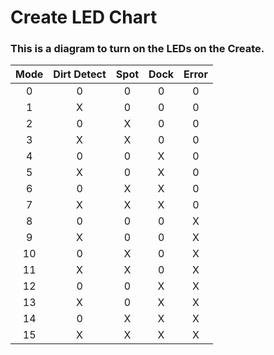 # Create LED Chart

### This is a diagram to turn on the LEDs on the Create.



| Mode |  Dirt Detect  | Spot  |  Dock  | Error  |
| :----: |:-----:| :-----:|:-----:| :-----:|
|   0  | 0 |0 | 0 | 0 |
|   1  | X | 0 | 0 | 0 |
|   2  | 0 | X | 0 | 0 |
|   3  | X | X | 0 | 0 |
|   4  | 0 | 0 | X | 0 |
|   5  | X | 0 | X | 0 |
|   6  | 0 | X | X | 0 |
|   7  | X | X | X | 0 |
|   8  | 0 | 0 | 0 | X |
|   9  | X | 0 | 0 | X |
|  10  | 0 | X | 0 | X |
|  11  | X | X | 0 | X |
|  12  | 0 | 0 | X | X |
|  13  | X | 0 | X | X |
|  14  | 0 | X | X | X |
|  15  | X | X | X | X |
